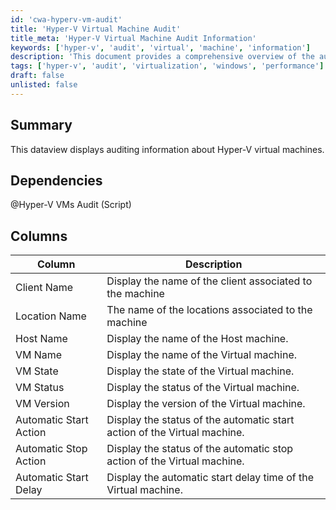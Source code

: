 ```yaml
---
id: 'cwa-hyperv-vm-audit'
title: 'Hyper-V Virtual Machine Audit'
title_meta: 'Hyper-V Virtual Machine Audit Information'
keywords: ['hyper-v', 'audit', 'virtual', 'machine', 'information']
description: 'This document provides a comprehensive overview of the auditing information related to Hyper-V virtual machines, including details about their state, status, and configuration settings.'
tags: ['hyper-v', 'audit', 'virtualization', 'windows', 'performance']
draft: false
unlisted: false
---
```

## Summary

This dataview displays auditing information about Hyper-V virtual machines.

## Dependencies

@Hyper-V VMs Audit (Script)

## Columns

| Column                     | Description                                                        |
|---------------------------|--------------------------------------------------------------------|
| Client Name               | Display the name of the client associated to the machine           |
| Location Name             | The name of the locations associated to the machine                |
| Host Name                 | Display the name of the Host machine.                              |
| VM Name                   | Display the name of the Virtual machine.                           |
| VM State                  | Display the state of the Virtual machine.                          |
| VM Status                 | Display the status of the Virtual machine.                         |
| VM Version                | Display the version of the Virtual machine.                        |
| Automatic Start Action     | Display the status of the automatic start action of the Virtual machine. |
| Automatic Stop Action      | Display the status of the automatic stop action of the Virtual machine.  |
| Automatic Start Delay      | Display the automatic start delay time of the Virtual machine.    |





